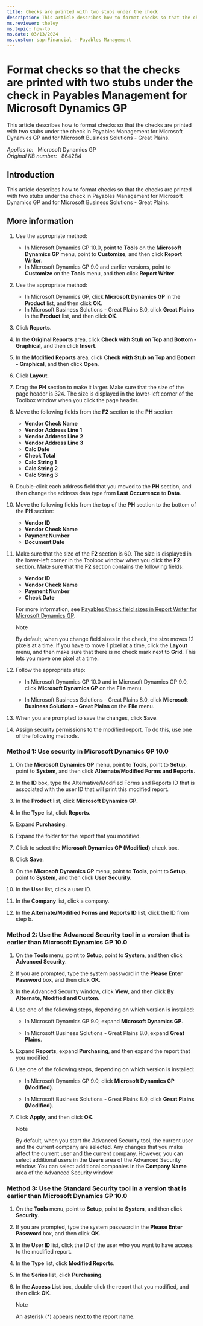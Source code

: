 ```yaml
---
title: Checks are printed with two stubs under the check
description: This article describes how to format checks so that the checks are printed with two stubs under the check in Payables Management for Microsoft Dynamics GP and for Microsoft Business Solutions - Great Plains.
ms.reviewer: theley
ms.topic: how-to
ms.date: 03/13/2024
ms.custom: sap:Financial - Payables Management
---
```

# Format checks so that the checks are printed with two stubs under the check in Payables Management for Microsoft Dynamics GP

This article describes how to format checks so that the checks are printed with two stubs under the check in Payables Management for Microsoft Dynamics GP and for Microsoft Business Solutions - Great Plains.

_Applies to:_ &nbsp; Microsoft Dynamics GP  
_Original KB number:_ &nbsp; 864284

## Introduction

This article describes how to format checks so that the checks are printed with two stubs under the check in Payables Management for Microsoft Dynamics GP and for Microsoft Business Solutions - Great Plains.

## More information

1. Use the appropriate method:

   - In Microsoft Dynamics GP 10.0, point to **Tools** on the **Microsoft Dynamics GP** menu, point to **Customize**, and then click **Report Writer**.
   - In Microsoft Dynamics GP 9.0 and earlier versions, point to **Customize** on the **Tools** menu, and then click **Report Writer**.

2. Use the appropriate method:

   - In Microsoft Dynamics GP, click **Microsoft Dynamics GP** in the **Product** list, and then click **OK**.
   - In Microsoft Business Solutions - Great Plains 8.0, click **Great Plains** in the **Product** list, and then click **OK**.

3. Click **Reports**.
4. In the **Original Reports** area, click **Check with Stub on Top and Bottom - Graphical**, and then click **Insert**.
5. In the **Modified Reports** area, click **Check with Stub on Top and Bottom - Graphical**, and then click **Open**.
6. Click **Layout**.
7. Drag the **PH** section to make it larger. Make sure that the size of the page header is 324. The size is displayed in the lower-left corner of the Toolbox window when you click the page header.
8. Move the following fields from the **F2** section to the **PH** section:

   - **Vendor Check Name**  
   - **Vendor Address Line 1**  
   - **Vendor Address Line 2**  
   - **Vendor Address Line 3**  
   - **Calc Date**  
   - **Check Total**  
   - **Calc String 1**  
   - **Calc String 2**  
   - **Calc String 3**

9. Double-click each address field that you moved to the **PH** section, and then change the address data type from **Last Occurrence** to **Data**.
10. Move the following fields from the top of the **PH** section to the bottom of the **PH** section:

    - **Vendor ID**  
    - **Vendor Check Name**  
    - **Payment Number**  
    - **Document Date**

11. Make sure that the size of the **F2** section is 60. The size is displayed in the lower-left corner in the Toolbox window when you click the **F2** section. Make sure that the **F2** section contains the following fields:

    - **Vendor ID**  
    - **Vendor Check Name**  
    - **Payment Number**  
    - **Check Date**

    For more information, see [Payables Check field sizes in Report Writer for Microsoft Dynamics GP](https://support.microsoft.com/help/856504).

    > [!NOTE]
    > By default, when you change field sizes in the check, the size moves 12 pixels at a time. If you have to move 1 pixel at a time, click the **Layout** menu, and then make sure that there is no check mark next to **Grid**. This lets you move one pixel at a time.

12. Follow the appropriate step:

    - In Microsoft Dynamics GP 10.0 and in Microsoft Dynamics GP 9.0, click **Microsoft Dynamics GP** on the **File** menu.

    - In Microsoft Business Solutions - Great Plains 8.0, click **Microsoft Business Solutions - Great Plains** on the **File** menu.

13. When you are prompted to save the changes, click **Save**.
14. Assign security permissions to the modified report. To do this, use one of the following methods.

### Method 1: Use security in Microsoft Dynamics GP 10.0

1. On the **Microsoft Dynamics GP** menu, point to **Tools**, point to **Setup**, point to **System**, and then click **Alternate/Modified Forms and Reports**.

2. In the **ID** box, type the Alternative/Modified Forms and Reports ID that is associated with the user ID that will print this modified report.

3. In the **Product** list, click **Microsoft Dynamics GP**.

4. In the **Type** list, click **Reports**.

5. Expand **Purchasing**.

6. Expand the folder for the report that you modified.

7. Click to select the **Microsoft Dynamics GP (Modified)** check box.

8. Click **Save**.

9. On the **Microsoft Dynamics GP** menu, point to **Tools**, point to **Setup**, point to **System**, and then click **User Security**.

10. In the **User** list, click a user ID.

11. In the **Company** list, click a company.

12. In the **Alternate/Modified Forms and Reports ID** list, click the ID from step b.

### Method 2: Use the Advanced Security tool in a version that is earlier than Microsoft Dynamics GP 10.0

1. On the **Tools** menu, point to **Setup**, point to **System**, and then click **Advanced Security**.

2. If you are prompted, type the system password in the **Please Enter Password** box, and then click **OK**.

3. In the Advanced Security window, click **View**, and then click **By Alternate, Modified and Custom**.

4. Use one of the following steps, depending on which version is installed:

   - In Microsoft Dynamics GP 9.0, expand **Microsoft Dynamics GP**.

   - In Microsoft Business Solutions - Great Plains 8.0, expand **Great Plains**.

5. Expand **Reports**, expand **Purchasing**, and then expand the report that you modified.

6. Use one of the following steps, depending on which version is installed:

    - In Microsoft Dynamics GP 9.0, click **Microsoft Dynamics GP (Modified)**.

    - In Microsoft Business Solutions - Great Plains 8.0, click **Great Plains (Modified)**.

7. Click **Apply**, and then click **OK**.

   > [!NOTE]
   > By default, when you start the Advanced Security tool, the current user and the current company are selected. Any changes that you make affect the current user and the current company. However, you can select additional users in the **Users** area of the Advanced Security window. You can select additional companies in the **Company Name** area of the Advanced Security window.

### Method 3: Use the Standard Security tool in a version that is earlier than Microsoft Dynamics GP 10.0

1. On the **Tools** menu, point to **Setup**, point to **System**, and then click **Security**.

2. If you are prompted, type the system password in the **Please Enter Password** box, and then click **OK**.

3. In the **User ID** list, click the ID of the user who you want to have access to the modified report.

4. In the **Type** list, click **Modified Reports**.

5. In the **Series** list, click **Purchasing**.

6. In the **Access List** box, double-click the report that you modified, and then click **OK**.

    > [!NOTE]
    > An asterisk (*) appears next to the report name.

